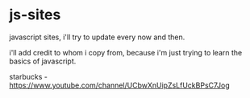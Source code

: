 # js-sites
javascript sites, i'll try to update every now and then.

i'll add credit to whom i copy from, because i'm just trying to learn the basics of javascript.

starbucks - https://www.youtube.com/channel/UCbwXnUipZsLfUckBPsC7Jog
